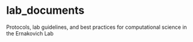 # lab_documents
Protocols, lab guidelines, and best practices for computational science in the Ernakovich Lab
